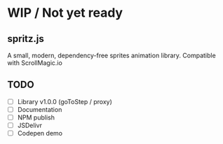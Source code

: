 # WIP / Not yet ready

## spritz.js
A small, modern, dependency-free sprites animation library. Compatible with ScrollMagic.io

## TODO
* [ ] Library v1.0.0 (goToStep / proxy)
* [ ] Documentation
* [ ] NPM publish
* [ ] JSDelivr
* [ ] Codepen demo
